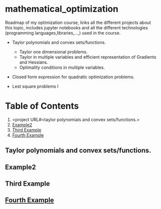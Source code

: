 # mathematical_optimization
Roadmap of my optimization course, links all the different projects about this topic, includes jupyter notebooks and all the different technologies (programming languages,libraries,...,) used in the course. 


- Taylor polynomials and convex sets/functions.
  - Taylor one dimensional problems.
  - Taylor in multiple variables and efficient representation of Gradients and Hessians.
  - Optimality conditions in multiple variables.

- Closed form expression for quadratic optimization problems.
- Lest square problems I 
# Table of Contents
1. <project URL#<taylor polynomials and convex sets/functions.>
2. [Example2](#example2)
3. [Third Example](#third-example)
4. [Fourth Example](#fourth-examplehttpwwwfourthexamplecom)


## Taylor polynomials and convex sets/functions.
## Example2
## Third Example
## [Fourth Example](http://www.fourthexample.com) 
